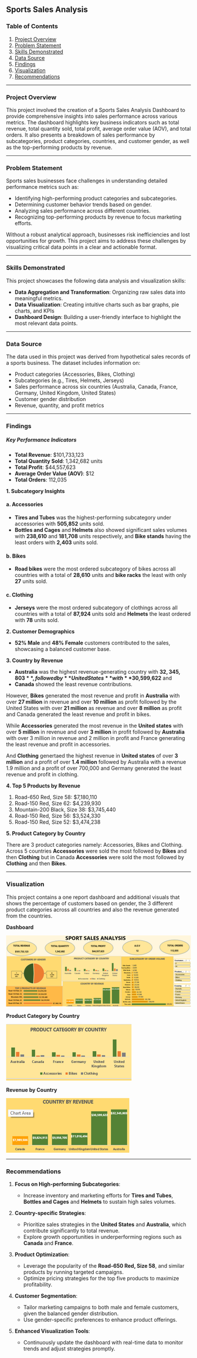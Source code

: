 ## Sports Sales Analysis

### Table of Contents
1. [Project Overview](#project-overview)
2. [Problem Statement](#problem-statement)
3. [Skills Demonstrated](#skills-demonstrated)
4. [Data Source](#data-source)
5. [Findings](#findings)
6. [Visualization](#visualization)
7. [Recommendations](recommendations)

---
### Project Overview
This project involved the creation of a Sports Sales Analysis Dashboard to provide comprehensive insights into sales performance across various metrics. The dashboard highlights key business indicators such as total revenue, total quantity sold, total profit, average order value (AOV), and total orders. It also presents a breakdown of sales performance by subcategories, product categories, countries, and customer gender, as well as the top-performing products by revenue.

---
### Problem Statement
Sports sales businesses face challenges in understanding detailed performance metrics such as:
- Identifying high-performing product categories and subcategories.
- Determining customer behavior trends based on gender.
- Analyzing sales performance across different countries.
- Recognizing top-performing products by revenue to focus marketing efforts.

Without a robust analytical approach, businesses risk inefficiencies and lost opportunities for growth. This project aims to address these challenges by visualizing critical data points in a clear and actionable format.

---
### Skills Demonstrated
This project showcases the following data analysis and visualization skills:
- **Data Aggregation and Transformation**: Organizing raw sales data into meaningful metrics.
- **Data Visualization**: Creating intuitive charts such as bar graphs, pie charts, and KPIs 
- **Dashboard Design**: Building a user-friendly interface to highlight the most relevant data points.

---
### Data Source
The data used in this project was derived from hypothetical sales records of a sports business. The dataset includes information on:
- Product categories (Accessories, Bikes, Clothing)
- Subcategories (e.g., Tires, Helmets, Jerseys)
- Sales performance across six countries (Australia, Canada, France, Germany, United Kingdom, United States)
- Customer gender distribution
- Revenue, quantity, and profit metrics

---
### Findings

##### Key Performance Indicators
- **Total Revenue**: $101,733,123
- **Total Quantity Sold**: 1,342,682 units
- **Total Profit**: $44,557,623
- **Average Order Value (AOV)**: $12
- **Total Orders**: 112,035

**1. Subcategory Insights**
#### a. Accessories
- **Tires and Tubes** was the highest-performing subcategory under accessories with **505,852** units sold.
-  **Bottles and Cages** and **Helmets** also showed significant sales volumes with **238,610** and **181,708** units respectively, and **Bike stands** having the least orders with **2,403** units sold.

#### b. Bikes
- **Road bikes** were the most ordered subcategory of bikes across all countries with a total of **28,610** units and **bike racks** the least with only **27** units sold.

#### c. Clothing
- **Jerseys** were the most ordered subcategory of clothings across all countries with a total of **87,924** units sold and **Helmets** the least ordered with **78** units sold. 


**2. Customer Demographics**
- **52% Male** and **48% Female** customers contributed to the sales, showcasing a balanced customer base.


**3. Country by Revenue**
- **Australia** was the highest revenue-generating country with **$32,345,803**, followed by **United States** with **$30,599,622** and 
- **Canada** showed the least revenue contributions.
  
However, **Bikes** generated the most revenue and profit in **Australia** with over **27 million** in revenue and over **10 million** as profit followed by the United States with over **21 million** as revenue and over **8 million** as profit and Canada generated the least revenue and profit in bikes.

While **Accessories** generated the most revenue in the **United states** with over **5 million** in revenue and over **3 million** in profit followed by **Australia** with over 3 million in revenue and 2 million in profit and France generating the least revenue and profit in accessories.

And **Clothing** genertaed the highest revenue in **United states** of over **3 million** and a profit of over **1.4 million** followed by Australia with a revenue 1.9 million and a profit of over 700,000 and Germany generated the least revenue and profit in clothing.


**4. Top 5 Products by Revenue**
1. Road-650 Red, Size 58: $7,180,110
2. Road-150 Red, Size 62: $4,239,930
3. Mountain-200 Black, Size 38: $3,745,440
4. Road-150 Red, Size 56: $3,524,330
5. Road-150 Red, Size 52: $3,474,238


**5. Product Category by Country**

There are 3 product categories namely: Accessories, Bikes and Clothing. Across 5 countries **Accessories** were sold the most followed by **Bikes** and then **Clothing** but in Canada **Accessories** were sold the most followed by **Clothing** and then **Bikes**.

---
### Visualization
This project contains a one report dashboard and additional visuals that shows the percentage of customers based on gender, the 3 different product categories across all countries and also the revenue generated from the countries.

**Dashboard**

![](images/dashboard.png)


**Product Category by Country**

![](images/product_category_by_country.png)


**Revenue by Country**

![](images/revenue_by_country.png)

---
### Recommendations
1. **Focus on High-performing Subcategories**:
   - Increase inventory and marketing efforts for **Tires and Tubes**, **Bottles and Cages** and **Helmets** to sustain high sales volumes.

2. **Country-specific Strategies**:
   - Prioritize sales strategies in the **United States** and **Australia**, which contribute significantly to total revenue.
   - Explore growth opportunities in underperforming regions such as **Canada** and **France**.

3. **Product Optimization**:
   - Leverage the popularity of the **Road-650 Red, Size 58**, and similar products by running targeted campaigns.
   - Optimize pricing strategies for the top five products to maximize profitability.

4. **Customer Segmentation**:
   - Tailor marketing campaigns to both male and female customers, given the balanced gender distribution.
   - Use gender-specific preferences to enhance product offerings.

5. **Enhanced Visualization Tools**:
   - Continuously update the dashboard with real-time data to monitor trends and adjust strategies promptly.
